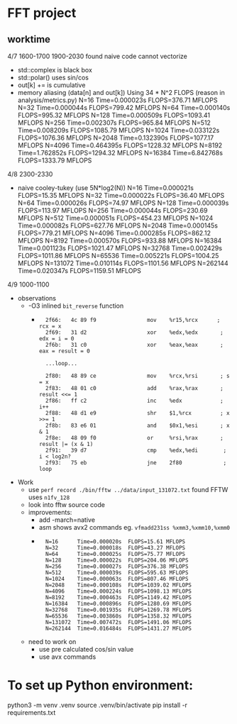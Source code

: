 # FFT project

## worktime
4/7 1600-1700 1900-2030
found naive code cannot vectorize
- std::complex is black box
- std::polar() uses sin/cos
- out[k] += is cumulative
- memory aliasing (data[n] and out[k])
Using 34 * N^2 FLOPS (reason in analysis/metrics.py)
N=16      Time=0.000023s  FLOPS=376.71 MFLOPS
N=32      Time=0.000044s  FLOPS=799.42 MFLOPS
N=64      Time=0.000140s  FLOPS=995.32 MFLOPS
N=128     Time=0.000509s  FLOPS=1093.41 MFLOPS
N=256     Time=0.002307s  FLOPS=965.84 MFLOPS
N=512     Time=0.008209s  FLOPS=1085.79 MFLOPS
N=1024    Time=0.033122s  FLOPS=1076.36 MFLOPS
N=2048    Time=0.132390s  FLOPS=1077.17 MFLOPS
N=4096    Time=0.464395s  FLOPS=1228.32 MFLOPS
N=8192    Time=1.762852s  FLOPS=1294.32 MFLOPS
N=16384   Time=6.842768s  FLOPS=1333.79 MFLOPS
 
4/8 2300-2330
- naive cooley-tukey (use 5N*log2(N))
N=16      Time=0.000021s  FLOPS=15.35 MFLOPS
N=32      Time=0.000022s  FLOPS=36.40 MFLOPS
N=64      Time=0.000026s  FLOPS=74.97 MFLOPS
N=128     Time=0.000039s  FLOPS=113.97 MFLOPS
N=256     Time=0.000044s  FLOPS=230.69 MFLOPS
N=512     Time=0.000051s  FLOPS=454.23 MFLOPS
N=1024    Time=0.000082s  FLOPS=627.76 MFLOPS
N=2048    Time=0.000145s  FLOPS=779.21 MFLOPS
N=4096    Time=0.000285s  FLOPS=862.12 MFLOPS
N=8192    Time=0.000570s  FLOPS=933.88 MFLOPS
N=16384   Time=0.001123s  FLOPS=1021.47 MFLOPS
N=32768   Time=0.002429s  FLOPS=1011.86 MFLOPS
N=65536   Time=0.005221s  FLOPS=1004.25 MFLOPS
N=131072  Time=0.010114s  FLOPS=1101.56 MFLOPS
N=262144  Time=0.020347s  FLOPS=1159.51 MFLOPS

4/9 1000-1100
- observations
    - -O3 inlined `bit_reverse` function
        - ```
            2f66:	4c 89 f9             	mov    %r15,%rcx      ; rcx = x
            2f69:	31 d2                	xor    %edx,%edx       ; edx = i = 0
            2f6b:	31 c0                	xor    %eax,%eax       ; eax = result = 0

            ...loop...

            2f80:	48 89 ce             	mov    %rcx,%rsi       ; s = x
            2f83:	48 01 c0             	add    %rax,%rax       ; result <<= 1
            2f86:	ff c2                	inc    %edx            ; i++
            2f88:	48 d1 e9             	shr    $1,%rcx         ; x >>= 1
            2f8b:	83 e6 01             	and    $0x1,%esi       ; x & 1
            2f8e:	48 09 f0             	or     %rsi,%rax       ; result |= (x & 1)
            2f91:	39 d7                	cmp    %edx,%edi        ; i < log2n?
            2f93:	75 eb                	jne    2f80             ; loop
            ```
- Work
    - use `perf record ./bin/fftw ../data/input_131072.txt` found FFTW uses `n1fv_128`
    - look into fftw source code
    - improvements:
        - add  -march=native
        - asm shows avx2 commands eg. `vfmadd231ss %xmm3,%xmm10,%xmm0`
        - ```
            N=16      Time=0.000020s  FLOPS=15.61 MFLOPS
            N=32      Time=0.000018s  FLOPS=43.27 MFLOPS
            N=64      Time=0.000025s  FLOPS=75.77 MFLOPS
            N=128     Time=0.000022s  FLOPS=204.06 MFLOPS
            N=256     Time=0.000027s  FLOPS=376.38 MFLOPS
            N=512     Time=0.000039s  FLOPS=595.63 MFLOPS
            N=1024    Time=0.000063s  FLOPS=807.46 MFLOPS
            N=2048    Time=0.000108s  FLOPS=1039.02 MFLOPS
            N=4096    Time=0.000224s  FLOPS=1098.13 MFLOPS
            N=8192    Time=0.000463s  FLOPS=1149.42 MFLOPS
            N=16384   Time=0.000896s  FLOPS=1280.69 MFLOPS
            N=32768   Time=0.001935s  FLOPS=1269.78 MFLOPS
            N=65536   Time=0.003860s  FLOPS=1358.32 MFLOPS
            N=131072  Time=0.007472s  FLOPS=1491.06 MFLOPS
            N=262144  Time=0.016484s  FLOPS=1431.27 MFLOPS
            ```
    - need to work on
        - use pre calculated cos/sin value
        - use avx commands

# To set up Python environment:
python3 -m venv .venv
source .venv/bin/activate
pip install -r requirements.txt